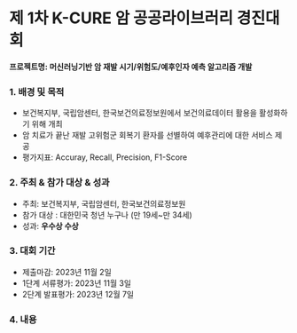 # 제 1차 K-CURE 암 공공라이브러리 경진대회
**프로젝트명: 머신러닝기반 암 재발 시기/위험도/예후인자 예측 알고리즘 개발**




### 1. 배경 및 목적
- 보건복지부, 국립암센터, 한국보건의료정보원에서 보건의료데이터 활용을 활성화하기 위해 개최
- 암 치료가 끝난 재발 고위험군 회복기 환자를 선별하여 예후관리에 대한 서비스 제공
- 평가지표: Accuray, Recall, Precision, F1-Score

### 2. 주최 & 참가 대상 & 성과
- 주최: 보건복지부, 국립암센터, 한국보건의료정보원
- 참가 대상 : 대한민국 청년 누구나 (만 19세~만 34세)
- 성과: **우수상 수상**
  
### 3. 대회 기간
- 제출마감: 2023년 11월 2일
- 1단계 서류평가: 2023년 11월 3일
- 2단계 발표평가: 2023년 12월 7일

### 4. 내용
